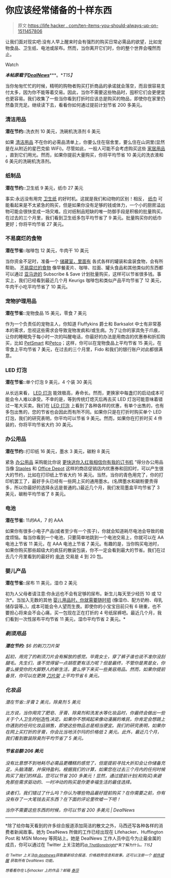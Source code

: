 # 你应该经常储备的十样东西

> 原文:[https://life hacker . com/ten-items-you-should-always-up-on-1511457806](https://lifehacker.com/ten-items-you-should-always-stock-up-on-1511457806)

让我们面对现实吧:没有人早上醒来时会有强烈的购买日常必需品的欲望，比如宠物食品、卫生纸、电池或尿布。然而，当你离开它们时，你的整个世界会嘎然而止。

Watch

***本帖原载于***[***DealNews***](http://dealnews.com/features/12-Items-You-Should-Buy-When-You-Dont-Need-Them/656656.html)***。**T15】*

当你匆匆忙忙的时候，精明的购物者购买打折商品的承诺就会落空，而且很容易支付太多，因为你不能等着交易。因此，当你不需要这些物品时，囤积它们会更便宜也更容易。我们收集了一些当你看到打折时应该总是购买的物品，即使你在家里仍然备货充足。继续读下去，看看你如何通过提前计划节省 200 多美元。

### 清洁用品

**潜在节约:**:洗衣剂 10 美元，洗碗机洗涤剂 6 美元

如果 [清洁用品](http://dealnews.com/c637/Home-Garden/Cleaning-Laundry-Supplies/) 不在你的必需品清单上，你要么住在宿舍里，要么住在山洞里(显然是在从附近的星巴克偷 WiFi)。尽管如此，一般人可能不会考虑购买这些 [家居用品](https://lifehacker.com/make-a-non-toxic-cleaning-kit-5309712) ，直到它们用光。然而，如果你提前大量购买，你将平均节省 10 美元的洗衣液和 6 美元的洗碗机洗涤剂。

### 纸制品

**潜在节约:**:卫生纸 9 美元，纸巾 27 美元

事实:永远没有用完 [卫生纸](http://dealnews.com/search.html?search=bath+tissue) 的好时机。这就是我们和动物的区别！相反， [纸巾](http://dealnews.com/search.html?search=paper+towels) 可能看起来是不太紧急的购买，但是如果你没有足够的钱或体力，一个小的厨房溢出物可能会很快变成一场灾难。应对纸制品短缺的唯一防御手段是积极的批量购买。在过去的三个月里，我们看到卫生纸多包平均节省了 9 美元。批量购买你的纸巾更好；你将平均节省 27 美元。

### 不易腐烂的食物

**潜在节省:**:咖啡包 12 美元，牛肉干 10 美元

当你资金不足时，准备一个 [储藏室，里面有](https://lifehacker.com/the-things-you-should-have-in-your-pantry-to-entertain-1481434716) 各式各样的罐装和盒装食物，会有所帮助。 [不易腐烂的食物](http://dealnews.com/c214/Home-Garden/Food-Drink/Groceries/) 像早餐麦片、咖啡、拉面、罐头食品和其他类似的东西都可以通过 [亚马逊的](http://dealnews.com/s313/Amazon/) Subscribe & Save 计划批量购买，这样可以节省很多钱。事实上，我们已经看到最近几个月 Keurigs 咖啡包和类似产品平均节省了 12 美元，牛肉干小吃平均节省了 10 美元。

### 宠物护理用品

**潜在节省:**:宠物食品 15 美元，零食 7 美元

作为一个负责任的宠物主人，你知道 Fluffykins 爵士和 Barksalot 中士有非常基本的需求，忽视这些需求会导致宠物发疯和/或生病。为了让你的家具免于爪痕，让你的睡眠免于每小时一次的叫醒电话，你最好的办法是用商店的优惠券和折扣购买，比如 [PetSmart](http://dealnews.com/s270/Pet-Smart/) 和[Petco](http://dealnews.com/s474/Petco/)；这样，你可以在宠物食品上平均节省 15 美元，在零食上平均节省 7 美元，在过去的三个月里，Fido 和我们的银行账户对此都很满意。

### LED 灯泡

**潜在节省:**:单个灯泡 9 美元，4 个装 30 美元

从长远来看， [LED 灯泡](http://dealnews.com/c641/Home-Garden/Decor/Lighting-Lamps-Fans/) 能效极高，寿命长。然而，更换家中每盏灯的启动成本可能会令人难以承受。不幸的是，等到传统灯熄灭后再去买 LED 灯泡可能意味着错过一笔大买卖。我们在 [LED 灯泡](https://lifehacker.com/when-should-you-not-use-a-energy-saving-cfl-bulb-5850546) 上看到了各种各样的优惠，有单个出售的，也有多包出售的，您的节省也会因此而有所不同。如果你只是在打折时购买单个 LED 灯泡，我们的研究表明，你平均可以节省 9 美元。然而，如果你在打折时买 4 件装的，你将平均节省大约 30 美元。

### 办公用品

**潜在节约:**:打印纸 16 美元，墨水 3 美元，碳粉 8 美元

紧急 [办公用品](http://dealnews.com/c182/Office-Supplies/) 采购能比你说 [更快送你入红我相信你有我的订书机](http://dealnews.com/lw/artclick.html?2,943953,4946457) ”得分办公用品当像 [Staples](http://dealnews.com/s274/Staples/) 和 [Office Depot](http://dealnews.com/s424/Office-Depot/) 这样的商店促销店内优惠券和回扣时，可以产生很大的节约，比如在打印纸上节省大约 16 美元。当然，当你的青色用完了，你的打印机罢工了，最好手头已经有一些网上买的通用墨水。(名牌墨水和碳粉要贵得多，所以你最好的选择永远是普通的。)最近几个月，我们发现墨盒平均节省了 3 美元，碳粉平均节省了 8 美元。

### 电池

**潜在节省:** $11 的 AA，$7 的 AAA

如果你有很多小电子产品(或者至少有一个孩子)，你就会知道耗尽电池会导致的极度烦恼。每当你看到一个电池，只要简单地跳到一个电池交易上，你就可以在 AA 电池上节省 11 美元，在 AAA 电池上节省 7 美元。有趣的是，当你购买电池时，如果你购买那些超级大的疯狂的散装包装，你不一定会看到最大的节省。我们在过去几个月里看到的最好的 [电池](https://lifehacker.com/are-rechargeable-batteries-really-cost-effective-921090147) 交易是 4 到 20 包。

### 婴儿产品

**潜在节省:**:尿布 11 美元，湿巾 2 美元

初为人父母者请注意:你永远也不会有足够的尿布。新生儿每天至少经历 10 或 12 次*。当加入无数的其他 [婴儿用品时，你就需要随时把](http://dealnews.com/c661/Home-Garden/Babies-Kids-Items/Diapers-Wipes/) (像湿巾、配方奶粉、母乳储存袋等。)，成本可能会令人望而生畏。即使你的小宝宝目前只有 6 磅重，也不要担心将来会不会心痛，买一包现在正在打折的 4 号纸尿裤吧。最近几个月，我们看到一次性尿布平均节省 11 美元，湿巾平均节省 2 美元。*

### *剃须用品*

***潜在节约:** $6 的剃刀刀片架*

*起初，用完了的剃须刀片会有解放的感觉。毕竟女士，穿了裤子谁也说不准你没刮腿毛。先生们，谁不觉得留一点胡茬更有活力呢？但是最终，不管你是男是女，你要么接受你的大脚野人的新生活，要么停下来买一些美容用品。然而，如果你提前备货，你可以在更换 [刀片架](https://lifehacker.com/learn-to-use-a-safety-razor-and-never-buy-overpriced-bl-493102040) 上平均节省 6 美元。*

### *化妆品*

*潜在节省::牙膏 2 美元，除臭剂 5 美元*

*比方说，当你用完了肥皂、牙膏、除臭剂和洗发水等化妆品时，你最终会做出一些关于个人卫生的*创造性*决定。如果你不想闻起来像动漫展的难民，你肯定会想跳上你遇到的任何化妆品销售，即使这些物品总是相当便宜。我们的研究表明，如果你在网上买打折的牙膏，你会比当地沃尔玛的价格低 2 美元。此外，最近几个月，我们看到散装除臭剂平均节省了 5 美元。*

#### *节省总额:206 美元*

*没有比意想不到地耗尽必需品更糟糕的感觉了，但是提前寻找大折扣会让你储备充足，头脑清醒，并保持盈利。根据我们的计算，如果您在过去三个月内的任何时候购买了我们的样品，您可以节省 200 多美元！显然，通过提前计划(和购买)来避免那些需求驱动的、一时冲动的购买是你更幸福生活的最佳选择。*

*读者们，我们错过了什么吗？你认为哪些物品最好提前购买？在你需要之前，你有没有存了一大笔钱去买东西？在下面的评论里吹嘘一下吧！*

*当你不需要这些东西的时候，你可以节省 200 多美元 | DealNews*

* * *

*除了给你每天看到的许多综合报道添加简洁的散文之外，马西还写各种各样的消费者新闻故事。她为 DealNews 所做的工作已经出现在 Lifehacker、Huffington Post 和 MSN Money 等网站上。她是 DealNews 工作人员中迄今为止最金属的成员，你可以通过在 Twitter 上关注她的[<small>*@ ThatBonebright*</small>](http://twitter.com/ThatBonebright)<small>*来了解为什么。*T15】</small>*

*<small>*在 Twitter 上关注*</small>[<small>*@ dealnews*</small>](http://twitter.com/dealnews)<small>*获取最新综合报道、价格趋势信息和故事。还可以注册一个*</small> [<small>*邮件提醒*</small>](https://dealnews.com/mydealnews/get-alert.html?c=485) <small>*获取所有 DealNews 功能。*</small>*

*<small>*想看看你在 Lifehacker 上的作品？邮箱*</small> [<small>*泰莎*</small>](https://mail.google.com/mail/?view=cm&fs=1&tf=1&to=tessa@lifehacker.com)*